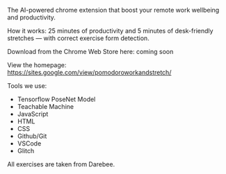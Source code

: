 The AI-powered chrome extension that boost your remote work wellbeing and productivity.

How it works: 25 minutes of productivity and 5 minutes of desk-friendly stretches — with correct exercise form detection.

Download from the Chrome Web Store here: coming soon

View the homepage: https://sites.google.com/view/pomodoroworkandstretch/

Tools we use:

- Tensorflow PoseNet Model
- Teachable Machine
- JavaScript
- HTML
- CSS
- Github/Git
- VSCode
- Glitch

All exercises are taken from Darebee.
